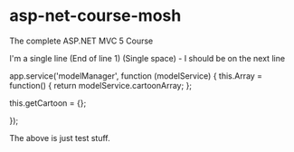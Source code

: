 # asp-net-course-mosh
The complete ASP.NET MVC 5 Course


I'm a single line (End of line 1) 
(Single space) - I should be on the next line

app.service('modelManager', function (modelService) {
  this.Array = function() {
    return modelService.cartoonArray;
};

  this.getCartoon = {};
  
  });
  
  The above is just test stuff.
